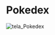 # Pokedex

![tela_Pokedex](https://github.com/GuilhermeVasconcellos/Pokedex/assets/43115561/db31e1cf-f197-4dac-9aa1-b56f7df868e3)
